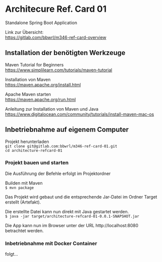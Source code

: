 
# Architecure Ref. Card 01
Standalone Spring Boot Application

Link zur Übersicht:<br/>
https://gitlab.com/bbwrl/m346-ref-card-overview

## Installation der benötigten Werkzeuge

Maven Tutorial for Beginners<br/>
https://www.simplilearn.com/tutorials/maven-tutorial

Installation von Maven<br/>
https://maven.apache.org/install.html

Apache Maven starten<br/>
https://maven.apache.org/run.html

Anleitung zur Installation von Maven und Java<br/>
https://www.digitalocean.com/community/tutorials/install-maven-mac-os



## Inbetriebnahme auf eigenem Computer

Projekt herunterladen<br/>
```git clone git@gitlab.com:bbwrl/m346-ref-card-01.git```
<br/>
```cd architecture-refcard-01```

### Projekt bauen und starten
Die Ausführung der Befehle erfolgt im Projektordner

Builden mit Maven<br/>
```$ mvn package```

Das Projekt wird gebaut und die entsprechende Jar-Datei im Ordner Target erstellt (Artefakt).

Die erstellte Datei kann nun direkt mit Java gestartet werden.<br/>
```$ java -jar target/architecture-refcard-01-0.0.1-SNAPSHOT.jar```

Die App kann nun im Browser unter der URL http://localhost:8080 betrachtet werden.



### Inbetriebnahme mit Docker Container
folgt...





